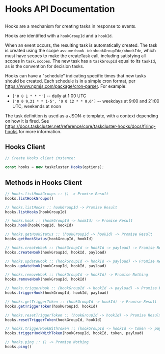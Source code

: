 # Hooks API Documentation

##

Hooks are a mechanism for creating tasks in response to events.

Hooks are identified with a `hookGroupId` and a `hookId`.

When an event occurs, the resulting task is automatically created.  The
task is created using the scope `assume:hook-id:<hookGroupId>/<hookId>`,
which must have scopes to make the createTask call, including satisfying all
scopes in `task.scopes`.  The new task has a `taskGroupId` equal to its
`taskId`, as is the convention for decision tasks.

Hooks can have a "schedule" indicating specific times that new tasks should
be created.  Each schedule is in a simple cron format, per 
https://www.npmjs.com/package/cron-parser.  For example:
 * `['0 0 1 * * *']` -- daily at 1:00 UTC
 * `['0 0 9,21 * * 1-5', '0 0 12 * * 0,6']` -- weekdays at 9:00 and 21:00 UTC, weekends at noon

The task definition is used as a JSON-e template, with a context depending on how it is fired.  See
https://docs.taskcluster.net/reference/core/taskcluster-hooks/docs/firing-hooks
for more information.

## Hooks Client

```js
// Create Hooks client instance:

const hooks = new taskcluster.Hooks(options);
```

## Methods in Hooks Client

```js
// hooks.listHookGroups :: () -> Promise Result
hooks.listHookGroups()
```

```js
// hooks.listHooks :: hookGroupId -> Promise Result
hooks.listHooks(hookGroupId)
```

```js
// hooks.hook :: (hookGroupId -> hookId) -> Promise Result
hooks.hook(hookGroupId, hookId)
```

```js
// hooks.getHookStatus :: (hookGroupId -> hookId) -> Promise Result
hooks.getHookStatus(hookGroupId, hookId)
```

```js
// hooks.createHook :: (hookGroupId -> hookId -> payload) -> Promise Result
hooks.createHook(hookGroupId, hookId, payload)
```

```js
// hooks.updateHook :: (hookGroupId -> hookId -> payload) -> Promise Result
hooks.updateHook(hookGroupId, hookId, payload)
```

```js
// hooks.removeHook :: (hookGroupId -> hookId) -> Promise Nothing
hooks.removeHook(hookGroupId, hookId)
```

```js
// hooks.triggerHook :: (hookGroupId -> hookId -> payload) -> Promise Result
hooks.triggerHook(hookGroupId, hookId, payload)
```

```js
// hooks.getTriggerToken :: (hookGroupId -> hookId) -> Promise Result
hooks.getTriggerToken(hookGroupId, hookId)
```

```js
// hooks.resetTriggerToken :: (hookGroupId -> hookId) -> Promise Result
hooks.resetTriggerToken(hookGroupId, hookId)
```

```js
// hooks.triggerHookWithToken :: (hookGroupId -> hookId -> token -> payload) -> Promise Result
hooks.triggerHookWithToken(hookGroupId, hookId, token, payload)
```

```js
// hooks.ping :: () -> Promise Nothing
hooks.ping()
```

